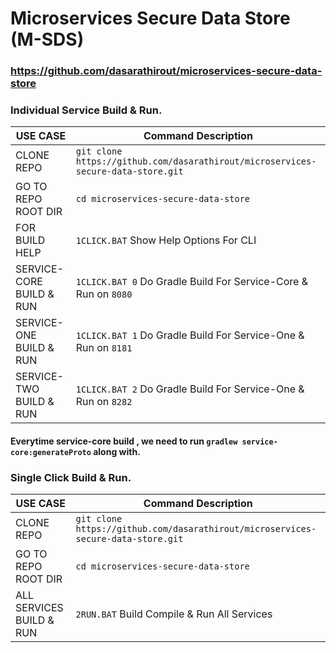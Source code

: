 
# Microservices Secure Data Store (M-SDS)

### https://github.com/dasarathirout/microservices-secure-data-store

### Individual Service Build & Run.
| USE CASE    | Command Description |
| ----------- | ------------------- |
| CLONE REPO| `git clone https://github.com/dasarathirout/microservices-secure-data-store.git` |
| GO TO REPO ROOT DIR | `cd microservices-secure-data-store` |
| FOR BUILD HELP | `1CLICK.BAT` Show Help Options For CLI|
| SERVICE-CORE BUILD & RUN | `1CLICK.BAT 0` Do Gradle Build For Service-Core & Run on `8080` |
| SERVICE-ONE BUILD & RUN | `1CLICK.BAT 1` Do Gradle Build For Service-One & Run on `8181`|
| SERVICE-TWO BUILD & RUN | `1CLICK.BAT 2` Do Gradle Build For Service-One & Run on `8282`|
#### Everytime service-core build , we need to run `gradlew service-core:generateProto` along with.
 
### Single Click Build & Run.
| USE CASE    | Command Description |
| ----------- | ------------------- |
| CLONE REPO| `git clone https://github.com/dasarathirout/microservices-secure-data-store.git` |
| GO TO REPO ROOT DIR | `cd microservices-secure-data-store` |
| ALL SERVICES BUILD & RUN | `2RUN.BAT` Build Compile & Run All Services|
